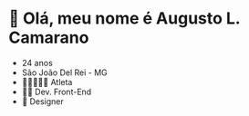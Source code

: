<h1>💜 Olá, meu nome é Augusto L. Camarano</h1>
<ul>
 <li>24 anos</li>
 <li>São João Del Rei - MG</li>
 <li>🚵‍♂️🏃‍♂️💪 Atleta</li>
 <li>🧑‍💻 Dev. Front-End</li>
 <li>🎨 Designer</li>
</ul>
